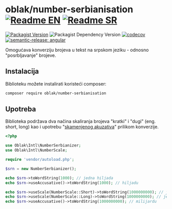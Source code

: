 # oblak/number-serbianisation [![Readme EN](https://img.shields.io/badge/Readme-English-red)](https://github.com/oblakstudio/number-serbianisation/blob/master/README.md) [![Readme SR](https://img.shields.io/badge/Readme-Serbian-blue)](https://github.com/oblakstudio/number-serbianisation/blob/master/README.sr.md)

[![Packagist Version](https://img.shields.io/packagist/v/oblak/number-serbianisation)](https://packagist.org/packages/oblak/number-serbianisation)
![Packagist Dependency Version](https://img.shields.io/packagist/dependency-v/oblak/number-serbianisation/php)
[![codecov](https://codecov.io/gh/oblakstudio/number-serbianisation/graph/badge.svg?token=RoeLb6hV76)](https://codecov.io/gh/oblakstudio/number-serbianisation)
[![semantic-release: angular](https://img.shields.io/badge/semantic--release-angular-e10079?logo=semantic-release)](https://github.com/semantic-release/semantic-release)

Omogućava konverziju brojeva u tekst na srpskom jeziku - odnosno "posrbljavanje" brojeve.

## Instalacija

Biblioteku možete instalirati koristeći composer:

```bash
composer require oblak/number-serbianisation
```

## Upotreba

Biblioteka podržava dva načina skaliranja brojeva "kratki" i "dugi" (eng. short, long) kao i upotrebu "[skamenjenog akuzativa](https://www.nin.rs/arhiva/vesti/29972/skamenjeni-brojevi)" prilikom konverzije.


```php
<?php

use Oblak\Intl\NumberSerbianizer;
use Oblak\Intl\NumberScale;

require 'vendor/autoload.php';

$srn = new NumberSerbianizer();

echo $srn->toWordString(1000); // jedna hiljada
echo $srn->useAccusative()->toWordString(1000); // hiljadu

echo $srn->useScale(NumberScale::Short)->toWordString(1000000000); // jedan bilion
echo $srn->useScale(NumberScale::Long)->toWordString(1000000000); // jedna milijarda
echo $srn->useAccusative()->toWordString(1000000000); // milijardu
```

